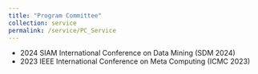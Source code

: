 ```yaml
---
title: "Program Committee"
collection: service
permalink: /service/PC_Service
---
```


- 2024 SIAM International Conference on Data Mining (SDM 2024)
- 2023 IEEE International Conference on Meta Computing (ICMC 2023)
